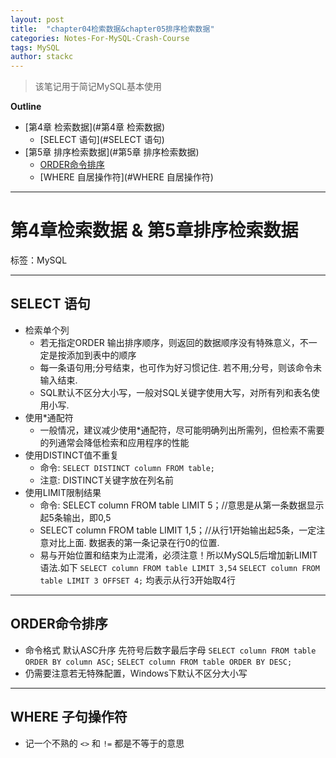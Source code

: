 ```yaml
---
layout: post
title:  "chapter04检索数据&chapter05排序检索数据"
categories: Notes-For-MySQL-Crash-Course
tags: MySQL
author: stackc
---
```


>该笔记用于简记MySQL基本使用




**Outline**

- [第4章 检索数据](#第4章 检索数据)
  - [SELECT 语句](#SELECT 语句)
- [第5章 排序检索数据](#第5章 排序检索数据)
  - [ORDER命令排序](#ORDER命令排序)
  - [WHERE 自居操作符](#WHERE 自居操作符)


---

# 第4章检索数据 & 第5章排序检索数据

标签：MySQL

---

## SELECT 语句
- 检索单个列
	- 若无指定ORDER 输出排序顺序，则返回的数据顺序没有特殊意义，不一定是按添加到表中的顺序
	- 每一条语句用;分号结束，也可作为好习惯记住. 若不用;分号，则该命令未输入结束.
	- SQL默认不区分大小写，一般对SQL关键字使用大写，对所有列和表名使用小写.
- 使用*通配符
	- 一般情况，建议减少使用*通配符，尽可能明确列出所需列，但检索不需要的列通常会降低检索和应用程序的性能
- 使用DISTINCT值不重复
	- 命令: `SELECT DISTINCT column FROM table;`
	- 注意: DISTINCT关键字放在列名前
- 使用LIMIT限制结果
	- 命令: SELECT column FROM table LIMIT 5；//意思是从第一条数据显示起5条输出，即0,5
	- SELECT column FROM table LIMIT 1,5；//从行1开始输出起5条，一定注意对比上面. 数据表的第一条记录在行0的位置.
	- 易与开始位置和结束为止混淆，必须注意！所以MySQL5后增加新LIMIT语法.如下
	`SELECT column FROM table LIMIT 3,54`
	`SELECT column FROM table LIMIT 3 OFFSET 4;` 均表示从行3开始取4行

---

## ORDER命令排序

- 命令格式 默认ASC升序 先符号后数字最后字母
`SELECT column FROM table ORDER BY column ASC;`
`SELECT column FROM table ORDER BY DESC;`
- 仍需要注意若无特殊配置，Windows下默认不区分大小写

---

## WHERE 子句操作符

- 记一个不熟的 `<>` 和 `!=` 都是不等于的意思


